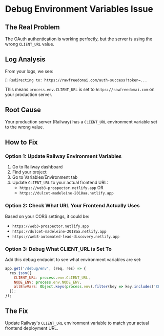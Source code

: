 # Debug Environment Variables Issue

## The Real Problem

The OAuth authentication is working perfectly, but the server is using the wrong `CLIENT_URL` value.

## Log Analysis
From your logs, we see:
```
🔄 Redirecting to: https://rawfreedomai.com/auth-success?token=...
```

This means `process.env.CLIENT_URL` is set to `https://rawfreedomai.com` on your production server.

## Root Cause
Your production server (Railway) has a `CLIENT_URL` environment variable set to the wrong value.

## How to Fix

### Option 1: Update Railway Environment Variables
1. Go to Railway dashboard
2. Find your project 
3. Go to Variables/Environment tab
4. Update `CLIENT_URL` to your actual frontend URL:
   - `https://web3-prospector.netlify.app` OR
   - `https://dulcet-madeleine-2018aa.netlify.app`

### Option 2: Check What URL Your Frontend Actually Uses
Based on your CORS settings, it could be:
- `https://web3-prospector.netlify.app`
- `https://dulcet-madeleine-2018aa.netlify.app`
- `https://web3-automated-lead-discovery.netlify.app`

### Option 3: Debug What CLIENT_URL is Set To
Add this debug endpoint to see what environment variables are set:

```javascript
app.get('/debug/env', (req, res) => {
  res.json({
    CLIENT_URL: process.env.CLIENT_URL,
    NODE_ENV: process.env.NODE_ENV,
    allEnvVars: Object.keys(process.env).filter(key => key.includes('CLIENT'))
  });
});
```

## The Fix
Update Railway's `CLIENT_URL` environment variable to match your actual frontend deployment URL.